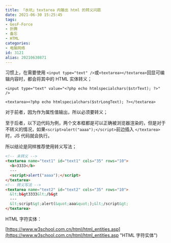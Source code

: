 ```yaml
---
title: 「水坑」textarea 内输出 html 的转义问题
date: 2021-06-30 15:25:45
tags:
- GesF-Force
- 折腾
- 备忘
- HTML
categories:
- 电脑网络
id: 3121
alias: 20210630871
---
```


习惯上，在需要使用 `<input type="text" />`或`<textarea></textarea>`回显可编辑内容时，都会将其中的 HTML 实体转义；

<!--more-->

`<input type="text" value="<?php echo htmlspecialchars($strText); ?>" />`

`<textarea><?php echo htmlspecialchars($strLongText); ?></textarea>`

对于前者，因为作为属性值输出，所以必须要转义；

至于后者，以下边代码为例，两个文本框都是可以正确被浏览器渲染的，但是对于不转义的情况，如果`<script>alert("aaaa");</script>`前边插入 `</textarea>`时，JS 代码就会执行。

所以结论是同样推荐使用转义写法；

```html
<!-- 未转义 -->
<textarea name="text1" id="text1" cols="35" rows="10">
  <b>3333</b>
  ---
  <script>alert("aaaa");</script>
</textarea>
<!-- 转义写法 -->
<textarea name="text2" id="text2" cols="35" rows="10">
  &lt;b&gt3333&lt;/b&gt
  ---
  &lt;script&gt;alert(&quot;aaa&quot;);&lt;/script&gt;
</textarea>
```

HTML 字符实体：

[https://www.w3school.com.cn/html/html_entities.asp](https://www.w3school.com.cn/html/html_entities.asp "HTML 字符实体")
